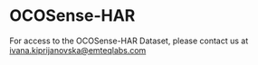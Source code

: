 # OCOSense-HAR

For access to the OCOSense-HAR Dataset, please contact us at ivana.kiprijanovska@emteqlabs.com
